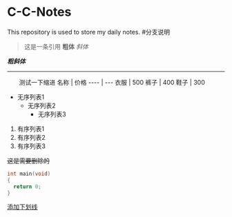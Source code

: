 # C-C-Notes
This repository is used to store my daily notes.
#分支说明
>这是一条引用
**粗体** *斜体*

___粗斜体___

*************

&#160; &#160; &#160; &#160;测试一下缩进
名称 | 价格
---- | ---
衣服 | 500
裤子 | 400
鞋子 | 300

+ 无序列表1
  * 无序列表2
    - 无序列表3

1. 有序列表1
2. 有序列表2
2. 有序列表3

~~这是需要删除的~~

```CPP
int main(void)
{
  return 0;
}
```
<u>添加下划线</u>
